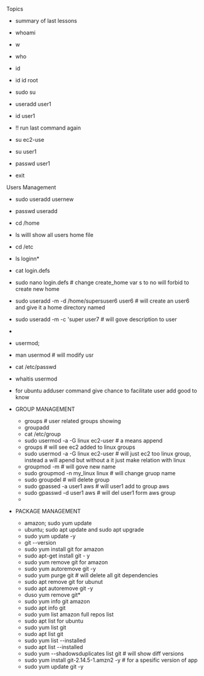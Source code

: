 Topics
  - summary of last lessons
  - whoami
  - w
  - who
  - id
  - id id root
  - sudo su
  - useradd user1
  - id user1
  
  - !! run last command again
  
  - su ec2-use
  - su user1
  - passwd user1
  - exit
  
Users Management
  - sudo useradd usernew
  - passwd useradd
  - cd /home
  - ls willl show all users home file
  - cd /etc
  - ls loginn*
  - cat login.defs
  - sudo nano login.defs # change create_home  var s to no will forbid to create new home
  - sudo useradd -m -d /home/supersuser6 user6 # will create an user6 and give it a home directory named 
  - sudo useradd -m -c 'super user7 # will gove description to user
  - 
  - usermod;
  - man usermod # will modify usr 
  - cat /etc/passwd
  - whaitis usermod
  - for ubuntu adduser command give chance to facilitate user add good to know


- GROUP MANAGEMENT
  - groups # user related groups showing
  - groupadd
  - cat /etc/group
  - sudo usermod -a -G linux ec2-user # a means  append
  - groups # will see ec2 added to linux groups
  - sudo usermod -a -G linux ec2-user # will just ec2 too linux group, instead a will apend but without a it just make relation with linux
  - groupmod -m # will gove new name
  - sudo groupmod -n my_linux linux # will change gruop name
  - sudo groupdel # will delete group
  - sudo gpassed -a user1 aws # will user1 add to group aws
  - sudo gpasswd -d user1 aws # will del user1 form aws group
  - 

- PACKAGE MANAGEMENT
  - amazon; sudo yum update
  - ubuntu; sudo apt update and sudo apt upgrade
  - sudo yum update -y 
  - git --version
  - sudo yum install git for amazon 
  - sudo apt-get install git - y
  - sudo yum remove git for amazon
  - sudo yum autoremove git -y
  - sudo yum purge git # will delete all git dependencies
  - sudo apt remove git for ubunut
  - sudo apt autoremove git -y
  - duso yum remove git*
  - sudo yum info git amazon
  - sudo apt info git
  - sudo yum list amazon full repos list
  - sudo apt list for ubuntu 
  - sudo yum list git
  - sudo apt list git
  - sudo yum list --installed
  - sudo apt list --installed
  - sudo yum --shadowsduplicates list git # will show diff versions
  - sudo yum install git-2.14.5-1.amzn2 -y # for a spesific version of app
  - sudo yum update git -y







  
